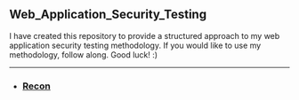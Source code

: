 ## Web_Application_Security_Testing

I have created this repository to provide a structured approach to my web application security testing methodology. If you would like to use my methodology, follow along. Good luck! :)

---

* ### [Recon](https://github.com/SpiderSec101/Web_Application_Security_Testing/tree/main/Recon)
